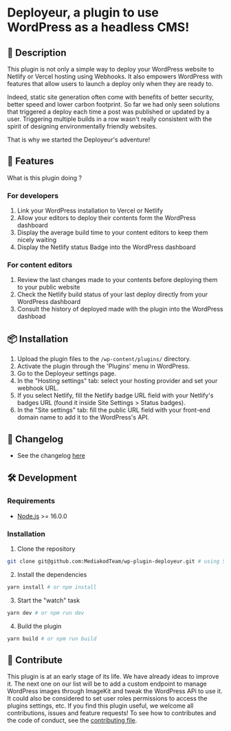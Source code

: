 # Deployeur, a plugin to use WordPress as a headless CMS!

## 📖 Description

This plugin is not only a simple way to deploy your WordPress website to Netlify or Vercel hosting using Webhooks.
It also empowers WordPress with features that allow users to launch a deploy only when they are ready to.

Indeed, static site generation often come with benefits of better security, better speed and lower carbon footprint.
So far we had only seen solutions that triggered a deploy each time a post was published or updated by a user.
Triggering multiple builds in a row wasn't really consistent with the spirit of designing environmentally friendly websites.

That is why we started the Deployeur's adventure!

## 🚀 Features
What is this plugin doing ?
### For developers
1. Link your WordPress installation to Vercel or Netlify
2. Allow your editors to deploy their contents form the WordPress dashboard
3. Display the average build time to your content editors to keep them nicely waiting
4. Display the Netlify status Badge into the WordPress dashboard

### For content editors
1. Review the last changes made to your contents before deploying them to your public website
2. Check the Netlify build status of your last deploy directly from your WordPress dashboard 
3. Consult the history of deployed made with the plugin into the WordPress dashboad

## 📦 Installation

1. Upload the plugin files to the `/wp-content/plugins/` directory.
2. Activate the plugin through the 'Plugins' menu in WordPress.
3. Go to the Deployeur settings page.
4. In the "Hosting settings" tab: select your hosting provider and set your webhook URL.
5. If you select Netlify, fill the Netlify badge URL field with your Netlify's badges URL (found it inside Site Settings > Status badges).
6. In the "Site settings" tab: fill the public URL field with your front-end domain name to add it to the WordPress's API.

## 📝 Changelog

-  See the changelog [here](CHANGELOG.md)

<!-- Development guide -->

## 🛠 Development

### Requirements

-  [Node.js](https://nodejs.org/en/) >= 16.0.0

### Installation

1. Clone the repository

```bash
git clone git@github.com:MediakodTeam/wp-plugin-deployeur.git # using SSH - preferred
```

2. Install the dependencies

```bash
yarn install # or npm install
```

3. Start the "watch" task

```bash
yarn dev # or npm run dev
```

4. Build the plugin

```bash
yarn build # or npm run build
```

## 🤝 Contribute
This plugin is at an early stage of its life. We have already ideas to improve it. The next one on our list will be to add a custom endpoint to manage WordPress images through ImageKit and tweak the WordPress APi to use it. It could also be considered to set user roles permissions to access the plugins settings, etc.
If you find this plugin useful, we welcome all contributions, issues and feature requests!
To see how to contributes and the code of conduct, see the [contributing file](CONTRIBUTING.md).
